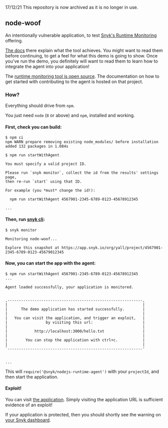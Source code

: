 17/12/21 This repository is now archived as it is no longer in use.

## node-woof

An intentionally vulnerable application, to test
[Snyk's Runtime Monitoring](https://support.snyk.io/hc/en-us/articles/360003737297-Snyk-runtime-monitoring-introduction) offering.

[The docs](https://support.snyk.io/hc/en-us/articles/360003737297-Snyk-runtime-monitoring-introduction)
there explain what the tool achieves. You might want to read them before
continuing, to get a feel for what this demo is going to show. Once you've run the
demo, you definitely will want to read them to learn how to integrate the agent
into your application!

The [runtime monitoring tool is open source](https://github.com/snyk/nodejs-runtime-agent).
The documentation on how to get started with contributing to the agent is hosted
on that project.


### How?

Everything should drive from `npm`.

You just need `node` (`8` or above) and `npm`, installed and working.


#### First, check you can build:

```text
$ npm ci
npm WARN prepare removing existing node_modules/ before installation
added 132 packages in 1.084s
```

```text
$ npm run startWithAgent

You must specify a valid project ID.

Please run `snyk monitor`, collect the id from the results' settings page,
then re-run `start` using that ID.

For example (you *must* change the id!):

  npm run startWithAgent 4567901-2345-6789-0123-45678912345

...
```


#### Then, run [snyk cli](https://snyk.io/docs/using-snyk/):

```text
$ snyk monitor

Monitoring node-woof...

Explore this snapshot at https://app.snyk.io/org/yall/project/4567901-2345-6789-0123-45679012345
```


#### Now, you can start the app with the agent:

```text
$ npm run startWithAgent 4567901-2345-6789-0123-45678912345
...

Agent loaded successfully, your application is monitored.


,------------------------------------------------------------,
|                                                            |
|      The demo application has started successfully.        |
|                                                            |
|   You can visit the application, and trigger an exploit,   |
|                 by visiting this url:                      |
|                                                            |
|            http://localhost:3000/hello.txt                 |
|                                                            |
|        You can stop the application with ctrl+c.           |
|                                                            |
`------------------------------------------------------------'


...
```

This will `require('@snyk/nodejs-runtime-agent')` with your `projectId`,
  and then start the application. 


#### Exploit!

You can visit [the application](http://localhost:3000/hello.txt). Simply visiting
the application URL is sufficient evidence of an exploit!

If your application is protected, then you should
  shortly see the warning on [your Snyk dashboard](https://app.snyk.io/).

